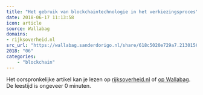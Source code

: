 ```yaml
---
title: "Het gebruik van blockchaintechnologie in het verkiezingsproces"
date: 2018-06-17 11:13:58
icon: article
source: Wallabag
domains:
- rijksoverheid.nl
src_url: "https://wallabag.sanderdorigo.nl/share/618c5020e729a7.21301565"
2018: "06"
categories:
    - "blockchain"
---
```

Het oorspronkelijke artikel kan je lezen op [rijksoverheid.nl](https://www.rijksoverheid.nl/documenten/rapporten/2018/04/12/het-gebruik-van-blockchaintechnologie-in-het-verkiezingsproces) of [op Wallabag](https://wallabag.sanderdorigo.nl/share/618c5020e729a7.21301565). De leestijd is ongeveer 0 minuten.
